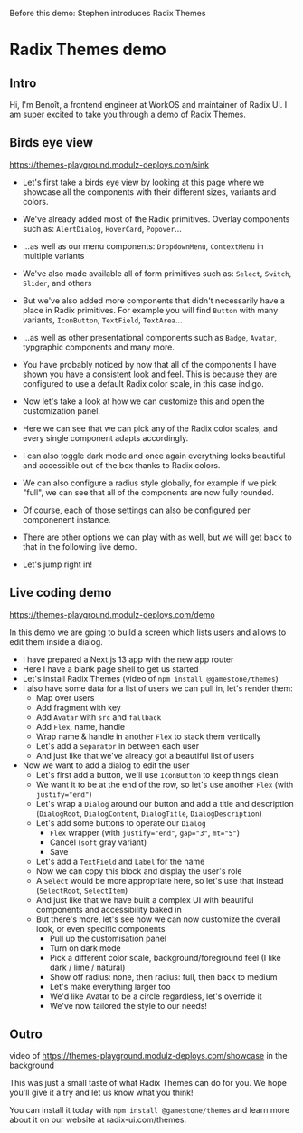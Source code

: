 Before this demo: Stephen introduces Radix Themes

# Radix Themes demo

## Intro

Hi, I'm Benoît, a frontend engineer at WorkOS and maintainer of Radix UI.
I am super excited to take you through a demo of Radix Themes.

## Birds eye view

https://themes-playground.modulz-deploys.com/sink

- Let's first take a birds eye view by looking at this page where we showcase all the components with their different sizes, variants and colors.
- We've already added most of the Radix primitives. Overlay components such as: `AlertDialog`, `HoverCard`, `Popover`…
- …as well as our menu components: `DropdownMenu`, `ContextMenu` in multiple variants
- We've also made available all of form primitives such as: `Select`, `Switch`, `Slider`, and others
- But we've also added more components that didn't necessarily have a place in Radix primitives. For example you will find `Button` with many variants, `IconButton`, `TextField`, `TextArea`…
- …as well as other presentational components such as `Badge`, `Avatar`, typgraphic components and many more.

- You have probably noticed by now that all of the components I have shown you have a consistent look and feel. This is because they are configured to use a default Radix color scale, in this case indigo.
- Now let's take a look at how we can customize this and open the customization panel.
- Here we can see that we can pick any of the Radix color scales, and every single component adapts accordingly.
- I can also toggle dark mode and once again everything looks beautiful and accessible out of the box thanks to Radix colors.
- We can also configure a radius style globally, for example if we pick "full", we can see that all of the components are now fully rounded.
- Of course, each of those settings can also be configured per componenent instance.
- There are other options we can play with as well, but we will get back to that in the following live demo.

- Let's jump right in!

## Live coding demo

https://themes-playground.modulz-deploys.com/demo

In this demo we are going to build a screen which lists users and allows to edit them inside a dialog.

- I have prepared a Next.js 13 app with the new app router
- Here I have a blank page shell to get us started
- Let's install Radix Themes (video of `npm install @gamestone/themes`)
- I also have some data for a list of users we can pull in, let's render them:
  - Map over users
  - Add fragment with key
  - Add `Avatar` with `src` and `fallback`
  - Add `Flex`, name, handle
  - Wrap name & handle in another `Flex` to stack them vertically
  - Let's add a `Separator` in between each user
  - And just like that we've already got a beautiful list of users
- Now we want to add a dialog to edit the user
  - Let's first add a button, we'll use `IconButton` to keep things clean
  - We want it to be at the end of the row, so let's use another `Flex` (with `justify="end"`)
  - Let's wrap a `Dialog` around our button and add a title and description (`DialogRoot`, `DialogContent`, `DialogTitle`, `DialogDescription`)
  - Let's add some buttons to operate our `Dialog`
    - `Flex` wrapper (with `justify="end"`, `gap="3"`, `mt="5"`)
    - Cancel (`soft` gray variant)
    - Save
  - Let's add a `TextField` and `Label` for the name
  - Now we can copy this block and display the user's role
  - A `Select` would be more appropriate here, so let's use that instead (`SelectRoot`, `SelectItem`)
  - And just like that we have built a complex UI with beautiful components and accessibility baked in
  - But there's more, let's see how we can now customize the overall look, or even specific components
    - Pull up the customisation panel
    - Turn on dark mode
    - Pick a different color scale, background/foreground feel (I like dark / lime / natural)
    - Show off radius: none, then radius: full, then back to medium
    - Let's make everything larger too
    - We'd like Avatar to be a circle regardless, let's override it
    - We've now tailored the style to our needs!

## Outro

video of https://themes-playground.modulz-deploys.com/showcase in the background

This was just a small taste of what Radix Themes can do for you.
We hope you'll give it a try and let us know what you think!

<!-- slide showing install and link -->

You can install it today with `npm install @gamestone/themes` and learn more about it on our website at radix-ui.com/themes.
